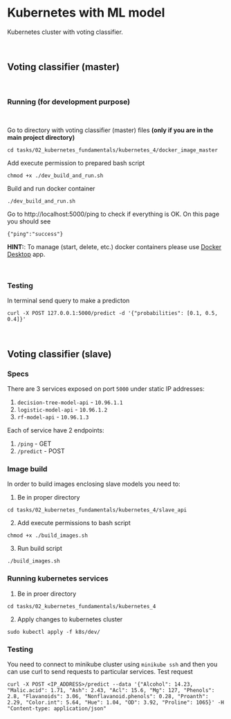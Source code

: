 # Kubernetes with ML model

Kubernetes cluster with voting classifier.

<br />

## Voting classifier (master)

<br />

### **Running (for development purpose)**

<br />

Go to directory with voting classifier (master) files **(only if you are in the main project directory)**
```
cd tasks/02_kubernetes_fundamentals/kubernetes_4/docker_image_master
```
Add execute permission to prepared bash script
```
chmod +x ./dev_build_and_run.sh
```
Build and run docker container
```
./dev_build_and_run.sh
```
Go to http://localhost:5000/ping to check if everything is OK.
On this page you should see
```
{"ping":"success"}
```
**HINT:**: To manage (start, delete, etc.) docker containers please use [Docker Desktop](https://www.docker.com/products/docker-desktop/) app.

<br />

### **Testing**

In terminal send query to make a predicton

```
curl -X POST 127.0.0.1:5000/predict -d '{"probabilities": [0.1, 0.5, 0.4]}'
```

<br />

## Voting classifier (slave)

### **Specs**
There are 3 services exposed on port `5000` under static IP addresses:
1. `decision-tree-model-api` - `10.96.1.1`
2. `logistic-model-api` - `10.96.1.2`
3. `rf-model-api` - `10.96.1.3`

Each of service have 2 endpoints:
1. `/ping` - GET
2. `/predict` - POST

### **Image build**
In order to build images enclosing slave models you need to:
1. Be in proper directory
```
cd tasks/02_kubernetes_fundamentals/kubernetes_4/slave_api
```
2. Add execute permissions to bash script
```
chmod +x ./build_images.sh
```
3. Run build script
```
./build_images.sh
```

### **Running kubernetes services**
1. Be in proer directory
```
cd tasks/02_kubernetes_fundamentals/kubernetes_4
```
2.  Apply changes to kubernetes cluster
```
sudo kubectl apply -f k8s/dev/
```
### **Testing**
You need to connect to minikube cluster using `minikube ssh` and then you can use curl to send requests to particular services.
Test request
```
curl -X POST <IP_ADDRESS>/predict --data '{"Alcohol": 14.23, "Malic.acid": 1.71, "Ash": 2.43, "Acl": 15.6, "Mg": 127, "Phenols": 2.8, "Flavanoids": 3.06, "Nonflavanoid.phenols": 0.28, "Proanth": 2.29, "Color.int": 5.64, "Hue": 1.04, "OD": 3.92, "Proline": 1065}' -H "Content-type: application/json"
```
